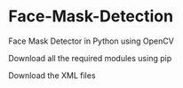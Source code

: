 # Face-Mask-Detection
Face Mask Detector in Python using OpenCV

Download all the required modules using pip

Download the XML files
